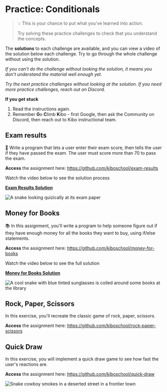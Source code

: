 # Practice: Conditionals

> 💡 This is your chance to put what you’ve learned into action.
>
> Try solving these practice challenges to check that you understand the concepts.

The **solutions** to each challenge are available, and you can view a video of the solution below each challenge.
Try to go through the whole challenge without using the solution.

_If you can’t do the challenge without looking the solution, it means you don’t understand the material well enough yet._

_Try the next practice challenges without looking at the solution. If you need more practice challenges, reach out on Discord._

<aside>

**If you get stuck**

1. Read the instructions again.
2. Remember **G**o **C**limb **K**ibo - first Google, then ask the Community on Discord, then reach out to Kibo instructional team.

</aside>

## Exam results

📝 Write a program that lets a user enter their exam score, then tells the user if they have passed the exam. The user must score more than 70 to pass the exam.

**Access** the assignment here: https://github.com/kiboschool/exam-results

<aside>

Watch the video below to see the solution process

[**Exam Results Solution**](https://www.loom.com/embed/c0feac819d2d49ecbb5146c7c262ab27)

</aside>

![A snake looking quizically at its exam paper](/images/snake_exam.png)

## Money for Books

📚 In this assignment, you'll write a program to help someone figure out if they have enough money for all the books they want to buy, using if/else statements.

**Access** the assignment here: https://github.com/kiboschool/money-for-books

<aside>

Watch the video below to see the full solution

[**Money for Books Solution**](https://youtu.be/P5XvolfsQtY)

</aside>

![A cool snake with blue tinted sunglasses is coiled around some books at the library](/images/cool_library_snake.png)

## Rock, Paper, Scissors

In this exercise, you'll recreate the classic game of rock, paper, scissors.

**Access** the assignment here: https://github.com/kiboschool/rock-paper-scissors

## Quick Draw

In this exercise, you will implement a quick draw game to see how fast the
user's reactions are.

**Access** the assignment here: https://github.com/kiboschool/quick-draw

![Snake cowboy smokes in a deserted street in a frontier town](/images/snake_cowboy.png)
